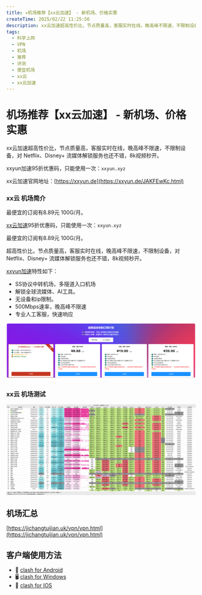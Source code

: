 ```yaml
---
title: ✈️机场推荐【xx云加速】 - 新机场、价格实惠
createTime: 2025/02/22 11:25:56
description: xx云加速超高性价比，节点质量高，客服实时在线，晚高峰不限速，不限制设备，对 Netflix、Disney+ 流媒体解锁服务也还不错，8k视频秒开。
tags:
  - 科学上网
  - VPN
  - 机场
  - 推荐
  - 评测
  - 便宜机场
  - xx云
  - xx云加速
---
```

# 机场推荐【xx云加速】 - 新机场、价格实惠

xx云加速超高性价比，节点质量高，客服实时在线，晚高峰不限速，不限制设备，对 Netflix、Disney+ 流媒体解锁服务也还不错，8k视频秒开。

xxyun加速95折优惠码，只能使用一次：`xxyun.xyz`

xx云加速官网地址：[https://xxyun.de](https://xxyun.de/JAKFEwKc.html)

<!-- more -->

### xx云 机场简介

最便宜的订阅有8.89元 100G/月。

[xx云加速](https://xxyun.de/JAKFEwKc.html)95折优惠码，只能使用一次：`xxyun.xyz`

最便宜的订阅有8.89元 100G/月。

超高性价比，节点质量高，客服实时在线，晚高峰不限速，不限制设备，对 Netflix、Disney+ 流媒体解锁服务也还不错，8k视频秒开。

[xxyun加速](https://xxyun.de/JAKFEwKc.html)特性如下：

- SS协议中转机场，多隧道入口机场
- 解锁全球流媒体、AI工具。
- 无设备和ip限制。
- 500Mbps速率，晚高峰不限速
- 专业人工客服，快速响应

![xx云加速 机场简介](images/机场推荐xx云/image.png)

### xx云 机场测试

![xx云加速 机场测试](images/机场推荐xx云/image-1.png)

## 机场汇总

[https://jichangtuijian.uk/vpn/vpn.html](https://jichangtuijian.uk/vpn/vpn.html)

## 客户端使用方法

- 📱 [clash for Android](https://jichangtuijian.uk/article/clashforAndroid.html)
- 🖥 [clash for Windows](https://jichangtuijian.uk/article/clash.html)
- 🍎 [clash for IOS](https://jichangtuijian.uk/article/Shadowrocket.html)
